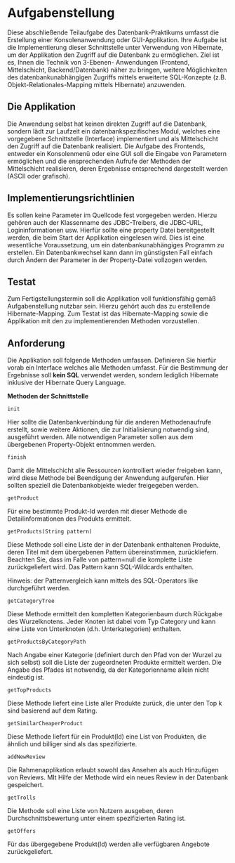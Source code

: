 # Aufgabenstellung
Diese abschließende Teilaufgabe des Datenbank-Praktikums umfasst die Erstellung einer Konsolenanwendung oder GUI-Applikation. Ihre Aufgabe ist die Implementierung dieser Schnittstelle unter Verwendung von Hibernate, um der Applikation den Zugriff auf die Datenbank zu ermöglichen. Ziel ist es, Ihnen die Technik von 3-Ebenen- Anwendungen (Frontend, Mittelschicht, Backend/Datenbank) näher zu bringen, weitere Möglichkeiten des datenbankunabhängigen Zugriffs mittels erweiterte SQL-Konzepte (z.B. Objekt-Relationales-Mapping mittels Hibernate) anzuwenden.

## Die Applikation

Die Anwendung selbst hat keinen direkten Zugriff auf die Datenbank, sondern lädt zur Laufzeit ein datenbankspezifisches Modul, welches eine vorgegebene Schnittstelle (Interface) implementiert und als Mittelschicht den Zugriff auf die Datenbank realisiert. Die Aufgabe des Frontends, entweder ein Konsolenmenü oder eine GUI soll die Eingabe von Parametern ermöglichen und die ensprechenden Aufrufe der Methoden der Mittelschicht realisieren, deren Ergebnisse entsprechend dargestellt werden (ASCII oder grafisch). 

## Implementierungsrichtlinien

Es sollen keine Parameter im Quellcode fest vorgegeben werden. Hierzu gehören auch der Klassenname des JDBC-Treibers, die JDBC-URL, Logininformationen usw. Hierfür sollte eine property Datei bereitgestellt werden, die beim Start der Applikation eingelesen wird. Dies ist eine wesentliche Voraussetzung, um ein datenbankunabhängiges Programm zu erstellen. Ein Datenbankwechsel kann dann im günstigsten Fall einfach durch Ändern der Parameter in der Property-Datei vollzogen werden. 


## Testat

Zum Fertigstellungstermin soll die Applikation voll funktionsfähig gemäß Aufgabenstellung nutzbar sein. Hierzu gehört auch das zu erstellende Hibernate-Mapping. Zum Testat ist das Hibernate-Mapping sowie die Applikation mit den zu implementierenden Methoden vorzustellen.


## Anforderung

Die Applikation soll folgende Methoden umfassen. Definieren Sie hierfür vorab ein Interface welches alle Methoden umfasst. Für die Bestimmung der Ergebnisse soll **kein SQL** verwendet werden, sondern lediglich Hibernate inklusive der Hibernate Query Language.


**Methoden der Schnittstelle**


    init

Hier sollte die Datenbankverbindung für die anderen Methodenaufrufe erstellt, sowie weitere Aktionen, die zur Initialisierung notwendig sind, ausgeführt werden. Alle notwendigen Parameter sollen aus dem übergebenen Property-Objekt entnommen werden.
    
    finish
Damit die Mittelschicht alle Ressourcen kontrolliert wieder freigeben kann, wird diese Methode bei Beendigung der Anwendung aufgerufen. Hier sollten speziell die Datenbankobjekte wieder freigegeben werden.

    getProduct
Für eine bestimmte Produkt-Id werden mit dieser Methode die Detailinformationen des Produkts ermittelt.

    getProducts(String pattern)
Diese Methode soll eine Liste der in der Datenbank enthaltenen Produkte, deren Titel mit dem übergebenen Pattern übereinstimmen, zurückliefern. Beachten Sie, dass im Falle von pattern=null die komplette Liste zurückgeliefert wird. Das Pattern kann SQL-Wildcards enthalten.

Hinweis: der Patternvergleich kann mittels des SQL-Operators like durchgeführt werden.
    
    getCategoryTree
Diese Methode ermittelt den kompletten Kategorienbaum durch Rückgabe des Wurzelknotens. Jeder Knoten ist dabei vom Typ Category und kann eine Liste von Unterknoten (d.h. Unterkategorien) enthalten.

    getProductsByCategoryPath
Nach Angabe einer Kategorie (definiert durch den Pfad von der Wurzel zu sich selbst) soll die Liste der zugeordneten Produkte ermittelt werden. Die Angabe des Pfades ist notwendig, da der Kategorienname allein nicht eindeutig ist.

    getTopProducts
Diese Methode liefert eine Liste aller Produkte zurück, die unter den Top k sind basierend auf dem Rating.

    getSimilarCheaperProduct
Diese Methode liefert für ein Produkt(Id) eine List von Produkten, die ähnlich und billiger sind als das spezifizierte.     

    addNewReview
Die Rahmenapplikation erlaubt sowohl das Ansehen als auch Hinzufügen von Reviews. MIt Hilfe der Methode wird ein neues Review in der Datenbank gespeichert.

    getTrolls
Die Methode soll eine Liste von Nutzern ausgeben, deren Durchschnittsbewertung unter einem spezifizierten Rating ist.
    
    getOffers
Für das übergegebene Produkt(Id) werden alle verfügbaren Angebote zurückgeliefert.


